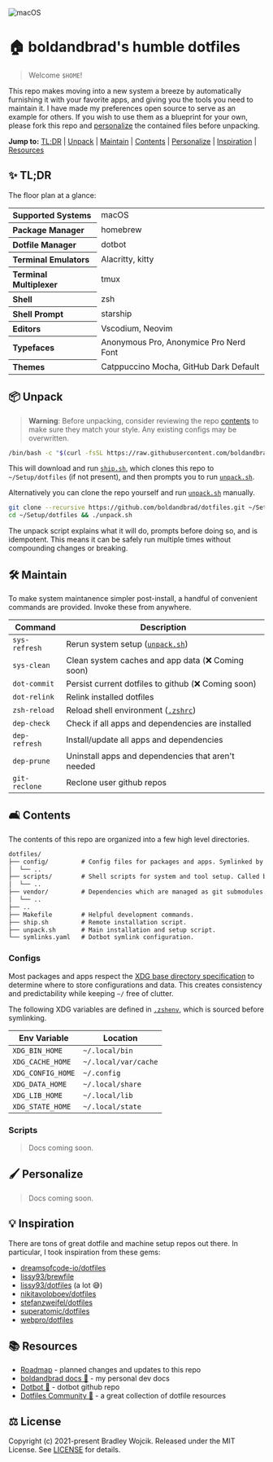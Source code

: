 ![macOS](https://img.shields.io/badge/macOS-_?logo=apple&logoColor=white&color=%23000000)
<!-- ![arch-linux](https://img.shields.io/badge/Arch_Linux-_?logo=arch-linux&logoColor=white&color=%231793D1) -->

# 🏠 boldandbrad's humble dotfiles

> Welcome `$HOME`!

This repo makes moving into a new system a breeze by automatically furnishing it
with your favorite apps, and giving you the tools you need to maintain it. I
have made my preferences open source to serve as an example for others. If you
wish to use them as a blueprint for your own, please fork this repo and
[personalize](#personalize) the contained files before unpacking.

**Jump to:**
[TL;DR](#tldr) |
[Unpack](#unpack) |
[Maintain](#maintain) |
[Contents](#contents) |
[Personalize](#personalize) |
[Inspiration](#inspiration) |
[Resources](#resources)

## ✨ TL;DR <a id="tldr"></a>

The floor plan at a glance:

<table>
  <tr>
    <th align="left">Supported Systems</th>
    <td>macOS</td>
  </tr>
  <tr>
    <th align="left">Package Manager</th>
    <td>homebrew</td>
  </tr>
  <tr>
    <th align="left">Dotfile Manager</th>
    <td>dotbot</td>
  </tr>
  <tr>
    <th align="left">Terminal Emulators</th>
    <td>Alacritty, kitty</td>
  </tr>
  <tr>
    <th align="left">Terminal Multiplexer</th>
    <td>tmux</td>
  </tr>
  <tr>
    <th align="left">Shell</th>
    <td>zsh</td>
  </tr>
  <tr>
    <th align="left">Shell Prompt</th>
    <td>starship</td>
  </tr>
  <tr>
    <th align="left">Editors</th>
    <td>Vscodium, Neovim</td>
  </tr>
  <tr>
    <th align="left">Typefaces</th>
    <td>Anonymous Pro, Anonymice Pro Nerd Font</td>
  </tr>
  <tr>
    <th align="left">Themes</th>
    <td>Catppuccino Mocha, GitHub Dark Default</td>
  </tr>
</table>

## 📦 Unpack <a id="unpack"></a>

> **Warning**: Before unpacking, consider reviewing the repo [contents](#contents) to
> make sure they match your style. Any existing configs may be overwritten.

```sh
/bin/bash -c "$(curl -fsSL https://raw.githubusercontent.com/boldandbrad/dotfiles/main/ship.sh)"
```

This will download and run [`ship.sh`](../ship.sh), which
clones this repo to `~/Setup/dotfiles` (if not present), and then prompts you to
run [`unpack.sh`](../unpack.sh).

Alternatively you can clone the repo yourself and run [`unpack.sh`](../unpack.sh)
manually.

```sh
git clone --recursive https://github.com/boldandbrad/dotfiles.git ~/Setup/dotfiles
cd ~/Setup/dotfiles && ./unpack.sh
```

The unpack script explains what it will do, prompts before doing so, and is
idempotent. This means it can be safely run multiple times without compounding
changes or breaking.

## 🛠️ Maintain <a id="maintain"></a>

To make system maintanence simpler post-install, a handful of convenient
commands are provided. Invoke these from anywhere.

| Command       | Description                                                 |
| -             | -                                                           |
| `sys-refresh` | Rerun system setup ([`unpack.sh`](../unpack.sh))          |
| `sys-clean`   | Clean system caches and app data (❌ Coming soon)           |
| `dot-commit`  | Persist current dotfiles to github (❌ Coming soon)         |
| `dot-relink`  | Relink installed dotfiles                                   |
| `zsh-reload`  | Reload shell environment ([`.zshrc`](../config/zsh/.zshrc)) |
| `dep-check`   | Check if all apps and dependencies are installed            |
| `dep-refresh` | Install/update all apps and dependencies                    |
| `dep-prune`   | Uninstall apps and dependencies that aren't needed          |
| `git-reclone` | Reclone user github repos                                   |

## 🛋️ Contents <a id="contents"></a>

The contents of this repo are organized into a few high level directories.

```txt
dotfiles/
├── config/         # Config files for packages and apps. Symlinked by dotbot.
│  └── ..
├── scripts/        # Shell scripts for system and tool setup. Called by unpack.sh.
│  └── ..
├── vendor/         # Dependencies which are managed as git submodules.
│  └── ..
├── ..
├── Makefile        # Helpful development commands.
├── ship.sh         # Remote installation script.
├── unpack.sh       # Main installation and setup script.
└── symlinks.yaml   # Dotbot symlink configuration.
```

### Configs

Most packages and apps respect the
[XDG base directory specification](https://specifications.freedesktop.org/basedir-spec/latest/index.html)
to determine where to store configurations and data. This creates consistency
and predictability while keeping `~/` free of clutter.

The following XDG variables are defined in [`.zshenv`](../config/zsh/.zshenv), which is sourced before symlinking.

| Env Variable      | Location              |
| -                 | -                     |
| `XDG_BIN_HOME`    | `~/.local/bin`        |
| `XDG_CACHE_HOME`  | `~/.local/var/cache`  |
| `XDG_CONFIG_HOME` | `~/.config`           |
| `XDG_DATA_HOME`   | `~/.local/share`      |
| `XDG_LIB_HOME`    | `~/.local/lib`        |
| `XDG_STATE_HOME`  | `~/.local/state`      |

### Scripts

> Docs coming soon.

## 🖌️ Personalize <a id="personalize"></a>

> Docs coming soon.

## 💡 Inspiration <a id="inspiration"></a>

There are tons of great dotfile and machine setup repos out there. In
particular, I took inspiration from these gems:

- [dreamsofcode-io/dotfiles](https://github.com/dreamsofcode-io/dotfiles)
- [lissy93/brewfile](https://github.com/lissy93/brewfile)
- [lissy93/dotfiles](https://github.com/lissy93/dotfiles) (a lot 😅)
- [nikitavoloboev/dotfiles](https://github.com/nikitavoloboev/dotfiles)
- [stefanzweifel/dotfiles](https://github.com/stefanzweifel/dotfiles)
- [superatomic/dotfiles](https://github.com/superatomic/dotfiles)
- [webpro/dotfiles](https://github.com/webpro/dotfiles)

## 📚 Resources <a id="resources"></a>

- [Roadmap](ROADMAP.md) - planned changes and updates to this repo
- [boldandbrad docs 🔗](https://boldandbrad.github.io/docs) - my personal dev
  docs
- [Dotbot 🔗](https://github.com/anishathalye/dotbot) - dotbot github repo
- [Dotfiles Community 🔗](https://dotfiles.github.io/) - a great collection of
  dotfile resources

## ⚖️ License <a id="license"></a>

Copyright (c) 2021-present Bradley Wojcik. Released under the MIT License. See
[LICENSE](../LICENSE) for details.
